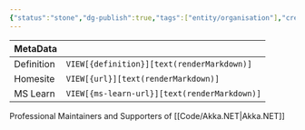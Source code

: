```yaml
---
{"status":"stone","dg-publish":true,"tags":["entity/organisation"],"creation_date":"2024-05-08 10:02","definition":"Professional Maintainers and Supporters of Akka.NET","ms-learn-url":"undefined","url":"undefined","aliases":null,"permalink":"/social/petabridge/","dgPassFrontmatter":true}
---
```



| MetaData   |                                              |
| ---------- | -------------------------------------------- |
| Definition | `VIEW[{definition}][text(renderMarkdown)]`   |
| Homesite   | `VIEW[{url}][text(renderMarkdown)]`          |
| MS Learn   | `VIEW[{ms-learn-url}][text(renderMarkdown)]` |

Professional Maintainers and Supporters of [[Code/Akka.NET\|Akka.NET]]
